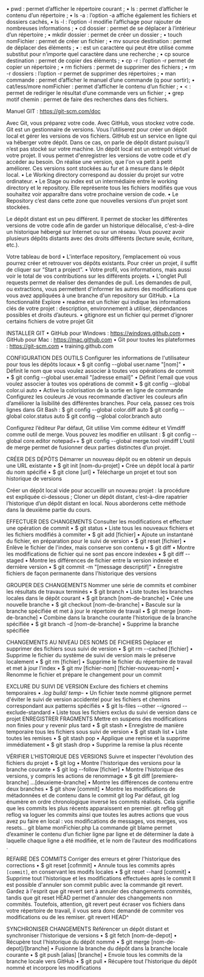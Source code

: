 • pwd : permet d’afficher le répertoire courant ;
• ls : permet d’afficher le contenu d’un répertoire ;
• ls -a : l’option -a affiche également les fichiers et dossiers cachés,
• ls -l : l’option -l modifie l’affichage pour rajouter de nombreuses informations ;
• cd dossier : permet de se déplacer à l’intérieur d’un répertoire ;
• mkdir dossier : permet de créer un dossier ;
• touch nomFichier : permet de créer un fichier ;
• mv source destination : permet de déplacer des éléments ;
• : est un caractère qui peut être utilisé comme substitut pour n’importe quel caractère dans une recherche ;
• cp source destination : permet de copier des éléments ;
• cp -r : l’option -r permet de copier un répertoire ;
• rm fichiers : permet de supprimer des fichiers ;
• rm -r dossiers : l’option -r permet de supprimer des répertoires ;
• man commande : permet d’afficher le manuel d’une commande (q pour sortir);
• cat/less/more nomFichier : permet d’afficher le contenu d’un fichier ;
• < : permet de rediriger le résultat d’une commande vers un fichier ;
• grep motif chemin : permet de faire des recherches dans des fichiers.

Manuel GIT : https://git-scm.com/doc

Avec Git, vous préparez votre code. Avec GitHub, vous stockez votre code.
Git est un gestionnaire de versions. Vous l’utiliserez pour créer un dépôt local et gérer les versions de vos fichiers.
GitHub est un service en ligne qui va héberger votre dépôt. Dans ce cas, on parle de dépôt distant puisqu’il n’est pas stocké sur votre machine.
Un dépôt local est un entrepôt virtuel de votre projet. Il vous permet d'enregistrer les versions de votre code et d'y accéder au besoin. On réalise une version, que l'on va petit à petit améliorer. Ces versions sont stockées au fur et à mesure dans le dépôt local.
• Le Working directory correspond au dossier du projet sur votre ordinateur.
• Le Stage ou index est un intermédiaire entre le working directory et le repository. Elle représente tous les fichiers modifiés que vous souhaitez voir apparaître dans votre prochaine version de code.
• Le Repository c’est dans cette zone que nouvelles versions d’un projet sont stockées.

Le dépôt distant est un peu différent. Il permet de stocker les différentes versions de votre code afin de garder un historique délocalisé, c'est-à-dire un historique hébergé sur Internet ou sur un réseau. Vous pouvez avoir plusieurs dépôts distants avec des droits différents (lecture seule, écriture, etc.).

Votre tableau de bord
• L'interface repository, l’emplacement où vous pourrez créer et retrouver vos dépôts existants. Pour créer un projet, il suffit de cliquer sur “Start a project”.
• Votre profil, vos informations, mais aussi voir le total de vos contributions sur les différents projets.
• L'onglet Pull requests permet de réaliser des demandes de pull. Les demandes de pull, ou extractions, vous permettent d'informer les autres des modifications que vous avez appliquées à une branche d'un repository sur GitHub.
• La fonctionnalité Explore
• readme est un fichier qui indique les informations clés de votre projet : description, environnement à utiliser, dépendances possibles et droits d’auteurs.
• gitignore est un fichier qui permet d’ignorer certains fichiers de votre projet Git

INSTALLER GIT
• GitHub pour Windows : https://windows.github.com
• GitHub pour Mac : https://mac.github.com
• Git pour toutes les plateformes : https://git-scm.com
• training.github.com

CONFIGURATION DES OUTILS
Configurer les informations de l'utilisateur pour tous les dépôts locaux
• $ git config --global user.name "[nom]"
• Définit le nom que vous voulez associer à toutes vos opérations de commit
• $ git config --global user.email "[adresse email]"
• Définit l'email que vous voulez associer à toutes vos opérations de commit
• $ git config --global color.ui auto
• Active la colorisation de la sortie en ligne de commande
Configurez les couleurs
Je vous recommande d’activer les couleurs afin d’améliorer la lisibilité des différentes branches. Pour cela, passez ces trois lignes dans Git Bash :
$ git config --global color.diff auto
$ git config --global color.status auto
$ git config --global color.branch auto

Configurez l’éditeur
Par défaut, Git utilise Vim comme éditeur et Vimdiff comme outil de merge. Vous pouvez les modifier en utilisant :
$ git config --global core.editor notepad++
$ git config --global merge.tool vimdiff
L’outil de merge permet de fusionner deux parties distinctes d’un projet.

CRÉER DES DÉPÔTS
Démarrer un nouveau dépôt ou en obtenir un depuis une URL existante
• $ git init [nom-du-projet]
• Crée un dépôt local à partir du nom spécifié
• $ git clone [url]
• Télécharge un projet et tout son historique de versions

Créer un dépôt local vide pour accueillir un nouveau projet : la procédure est expliquée ci-dessous ;
Cloner un dépôt distant, c’est-à-dire rapatrier l’historique d’un dépôt distant en local. Nous aborderons cette méthode dans la deuxième partie du cours.

EFFECTUER DES CHANGEMENTS
Consulter les modifications et effectuer une opération de commit
• $ git status
• Liste tous les nouveaux fichiers et les fichiers modifiés à commiter
• $ git add [fichier]
• Ajoute un instantané du fichier, en préparation pour le suivi de version
• $ git reset [fichier]
• Enlève le fichier de l'index, mais conserve son contenu
• $ git diff
• Montre les modifications de fichier qui ne sont pas encore indexées
• $ git diff --staged
• Montre les différences de fichier entre la version indexée et dernière version
• $ git commit -m "[message descriptif]"
• Enregistre fichiers de façon permanente dans l'historique des versions

GROUPER DES CHANGEMENTS
Nommer une série de commits et combiner les résultats de travaux terminés
• $ git branch
• Liste toutes les branches locales dans le dépôt courant
• $ git branch [nom-de-branche]
• Crée une nouvelle branche
• $ git checkout [nom-de-branche]
• Bascule sur la branche spécifiée et met à jour le répertoire de travail
• $ git merge [nom-de-branche]
• Combine dans la branche courante l'historique de la branche spécifiée
• $ git branch -d [nom-de-branche]
• Supprime la branche spécifiée

CHANGEMENTS AU NIVEAU DES NOMS DE FICHIERS
Déplacer et supprimer des fichiers sous suivi de version
• $ git rm --cached [fichier]
• Supprime le fichier du système de suivi de version mais le préserve localement
• $ git rm [fichier]
• Supprime le fichier du répertoire de travail et met à jour l'index
• $ git mv [fichier-nom] [fichier-nouveau-nom]
• Renomme le fichier et prépare le changement pour un commit

EXCLURE DU SUIVI DE VERSION
Exclure des fichiers et chemins temporaires
• _.log build/ temp-_
• Un fichier texte nommé gitignore permet d'éviter le suivi de version accidentel pour les fichiers et chemins correspondant aux patterns spécifiés
• $ git ls-files --other --ignored --exclude-standard
• Liste tous les fichiers exclus du suivi de version dans ce projet
ENREGISTRER FRAGMENTS
Mettre en suspens des modifications non finies pour y revenir plus tard
• $ git stash
• Enregistre de manière temporaire tous les fichiers sous suivi de version
• $ git stash list
• Liste toutes les remises
• $ git stash pop
• Applique une remise et la supprime immédiatement
• $ git stash drop
• Supprime la remise la plus récente

VÉRIFIER L'HISTORIQUE DES VERSIONS
Suivre et inspecter l'évolution des fichiers du projet
• $ git log
• Montre l'historique des versions pour la branche courante
• $ git log --follow [fichier]
• Montre l'historique des versions, y compris les actions de renommage
• $ git diff [premiere-branche] ...[deuxieme-branche]
• Montre les différences de contenu entre deux branches
• $ git show [commit]
• Montre les modifications de métadonnées et de contenu dans le commit
git log
Par défaut, git log énumère en ordre chronologique inversé les commits réalisés. Cela signifie que les commits les plus récents apparaissent en premier.
git reflog
git reflog va loguer les commits ainsi que toutes les autres actions que vous avez pu faire en local : vos modifications de messages, vos merges, vos resets…
git blame monFichier.php
La commande git blame permet d’examiner le contenu d’un fichier ligne par ligne et de déterminer la date à laquelle chaque ligne a été modifiée, et le nom de l’auteur des modifications .

REFAIRE DES COMMITS
Corriger des erreurs et gérer l'historique des corrections
• $ git reset [cofmmit]
• Annule tous les commits après `[commit]`, en conservant les modifs locales
• $ git reset --hard [commit]
• Supprime tout l'historique et les modifications effectuées après le commit
Il est possible d'annuler son commit public avec la commande git revert.
Gardez à l'esprit que git revert sert à annuler des changements commités, tandis que git reset HEAD permet d'annuler des changements non commités. Toutefois, attention, git revert peut écraser vos fichiers dans votre répertoire de travail, il vous sera donc demandé de commiter vos modifications ou de les remiser.
git revert HEAD^

SYNCHRONISER CHANGEMENTS
Référencer un dépôt distant et synchroniser l'historique de versions
• $ git fetch [nom-de-depot]
• Récupère tout l'historique du dépôt nommé
• $ git merge [nom-de-depot]/[branche]
• Fusionne la branche du dépôt dans la branche locale courante
• $ git push [alias] [branche]
• Envoie tous les commits de la branche locale vers GitHub
• $ git pull
• Récupère tout l'historique du dépôt nommé et incorpore les modifications
